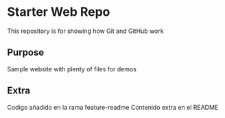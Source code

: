 # Starter Web Repo

This repository is for showing how Git and GitHub work

## Purpose

Sample website with plenty of files for demos

## Extra

Codigo añadido en la rama feature-readme
Contenido extra en el README
